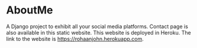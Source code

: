 # AboutMe
A Django project to exhibit all your social media platforms. Contact page is also available in this static website. This website is deployed in Heroku.
The link to the website is https://rohaanjohn.herokuapp.com.

